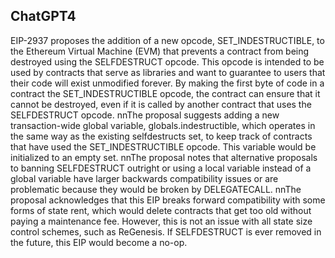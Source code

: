 ## ChatGPT4

EIP-2937 proposes the addition of a new opcode, SET_INDESTRUCTIBLE, to the Ethereum Virtual Machine (EVM) that prevents a contract from being destroyed using the SELFDESTRUCT opcode. This opcode is intended to be used by contracts that serve as libraries and want to guarantee to users that their code will exist unmodified forever. By making the first byte of code in a contract the SET_INDESTRUCTIBLE opcode, the contract can ensure that it cannot be destroyed, even if it is called by another contract that uses the SELFDESTRUCT opcode. nnThe proposal suggests adding a new transaction-wide global variable, globals.indestructible, which operates in the same way as the existing selfdestructs set, to keep track of contracts that have used the SET_INDESTRUCTIBLE opcode. This variable would be initialized to an empty set. nnThe proposal notes that alternative proposals to banning SELFDESTRUCT outright or using a local variable instead of a global variable have larger backwards compatibility issues or are problematic because they would be broken by DELEGATECALL. nnThe proposal acknowledges that this EIP breaks forward compatibility with some forms of state rent, which would delete contracts that get too old without paying a maintenance fee. However, this is not an issue with all state size control schemes, such as ReGenesis. If SELFDESTRUCT is ever removed in the future, this EIP would become a no-op.
